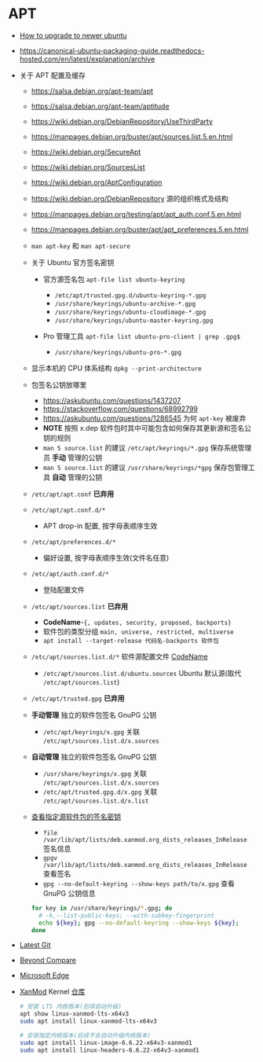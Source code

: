 # APT

- [How to upgrade to newer ubuntu](http://help.ubuntu.com/community/UpgradeNotes)
- https://canonical-ubuntu-packaging-guide.readthedocs-hosted.com/en/latest/explanation/archive

- 关于 APT 配置及缓存
  * https://salsa.debian.org/apt-team/apt
  * https://salsa.debian.org/apt-team/aptitude

  * https://wiki.debian.org/DebianRepository/UseThirdParty
  * https://manpages.debian.org/buster/apt/sources.list.5.en.html

  * https://wiki.debian.org/SecureApt
  * https://wiki.debian.org/SourcesList
  * https://wiki.debian.org/AptConfiguration
  * https://wiki.debian.org/DebianRepository 源的组织格式及结构
  * https://manpages.debian.org/testing/apt/apt_auth.conf.5.en.html
  * https://manpages.debian.org/buster/apt/apt_preferences.5.en.html

  * `man apt-key` 和 `man apt-secure`
  * 关于 Ubuntu 官方签名密钥
    - 官方源签名包 `apt-file list ubuntu-keyring`
      * `/etc/apt/trusted.gpg.d/ubuntu-keyring-*.gpg`
      * `/usr/share/keyrings/ubuntu-archive-*.gpg`
      * `/usr/share/keyrings/ubuntu-cloudimage-*.gpg`
      * `/usr/share/keyrings/ubuntu-master-keyring.gpg`

    - Pro 管理工具 `apt-file list ubuntu-pro-client | grep .gpg$`
      * `/usr/share/keyrings/ubuntu-pro-*.gpg`
  * 显示本机的 CPU 体系结构 `dpkg --print-architecture`

  * 包签名公钥放哪里
    - https://askubuntu.com/questions/1437207
    - https://stackoverflow.com/questions/68992799
    - https://askubuntu.com/questions/1286545 为何 `apt-key` 被废弃
    - **NOTE** 按照 x.dep 软件包时其中可能包含如何保存其更新源和签名公钥的规则
    - `man 5 source.list` 的建议 `/etc/apt/keyrings/*.gpg`  保存系统管理员 **手动** 管理的公钥
    - `man 5 source.list` 的建议 `/usr/share/keyrings/*gpg` 保存包管理工具 **自动** 管理的公钥

  * `/etc/apt/apt.conf` **已弃用**
  * `/etc/apt/apt.conf.d/*`
    - APT drop-in 配置, 按字母表顺序生效
  * `/etc/apt/preferences.d/*`
    - 偏好设置, 按字母表顺序生效(文件名任意)

  * `/etc/apt/auth.conf.d/*`
    - 登陆配置文件

  * `/etc/apt/sources.list` **已弃用**
    - **CodeName**-`{, updates, security, proposed, backports}`
    - 软件包的类型分组 `main, universe, restricted, multiverse`
    - `apt install --target-release 代码名-backports 软件包`
  * `/etc/apt/sources.list.d/*` 软件源配置文件 [CodeName](https://wiki.ubuntu.com/Releases)
    - `/etc/apt/sources.list.d/ubuntu.sources` Ubuntu 默认源(取代 `/etc/apt/sources.list`)

  * `/etc/apt/trusted.gpg` **已弃用**
  * **手动管理** 独立的软件包签名 GnuPG 公钥
    - `/etc/apt/keyrings/x.gpg` 关联 `/etc/apt/sources.list.d/x.sources`
  * **自动管理** 独立的软件包签名 GnuPG 公钥
    - `/usr/share/keyrings/x.gpg` 关联 `/etc/apt/sources.list.d/x.sources`
    - `/etc/apt/trusted.gpg.d/x.gpg` 关联 `/etc/apt/sources.list.d/x.list`

  * [查看指定源软件包的签名密钥](https://unix.stackexchange.com/questions/653279)
    - `file /var/lib/apt/lists/deb.xanmod.org_dists_releases_InRelease` 签名信息
    - `gpgv /var/lib/apt/lists/deb.xanmod.org_dists_releases_InRelease` 查看签名
    - `gpg --no-default-keyring --show-keys path/to/x.gpg` 查看 GnuPG 公钥信息
    ```bash
    for key in /usr/share/keyrings/*.gpg; do
      # -k,--list-public-keys; --with-subkey-fingerprint
      echo ${key}; gpg --no-default-keyring --show-keys ${key};
    done
    ```

- [Latest Git](https://git-scm.com/download/linux)
- [Beyond Compare](https://www.scootersoftware.com/download)
- [Microsoft Edge](https://www.microsoft.com/en-us/edge/download?form=MA13FJ)

- [XanMod](https://xanmod.org) Kernel [仓库](https://gitlab.com/xanmod)
  ```bash
  # 安装 LTS 内核版本(后续自动升级)
  apt show linux-xanmod-lts-x64v3
  sudo apt install linux-xanmod-lts-x64v3

  # 安装指定内核版本(后续不会自动升级内核版本)
  sudo apt install linux-image-6.6.22-x64v3-xanmod1
  sudo apt install linux-headers-6.6.22-x64v3-xanmod1
  ```
